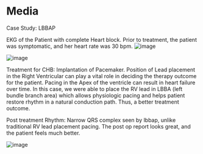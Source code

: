 # Media
Case Study: LBBAP

EKG of the Patient with complete Heart block. 
Prior to treatment, the patient was symptomatic, and her heart rate was 30 bpm.
![image](https://github.com/adihegde540/Professionl-Media/assets/170581571/903a1d34-1bc7-456d-8755-3e0b237522a4)



![image](https://github.com/adihegde540/Professionl-Media/assets/170581571/52f81fc1-be4a-4d83-bf23-0c8bf5f3c9c0)

Treatment for CHB: Implantation of Pacemaker. Position of Lead placement in the Right Ventricular can play a vital role in deciding the therapy outcome for the patient. Pacing in the Apex of the ventricle can result in heart failure over time. 
In this case, we were able to place the RV lead in LBBA (left bundle branch area) which allows physiologic pacing and helps patient restore rhythm in a natural conduction path. Thus, a better treatment outcome. 	


 
 Post treatment Rhythm: Narrow QRS complex seen by lbbap, unlike traditional RV lead placement pacing. The post op report looks great, and the patient feels much better. 
 
![image](https://github.com/adihegde540/Professionl-Media/assets/170581571/9084006f-db79-4502-b563-47bac0d550b3)




